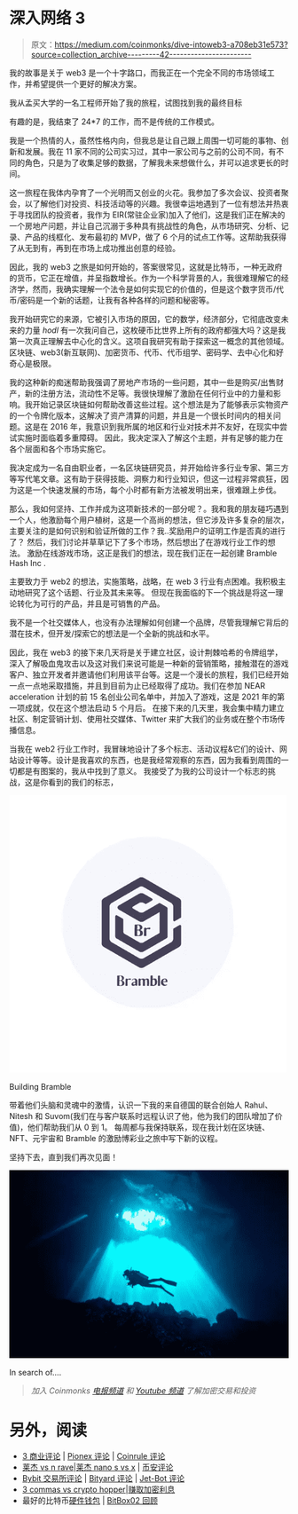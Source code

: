 # 深入网络 3

> 原文：<https://medium.com/coinmonks/dive-intoweb3-a708eb31e573?source=collection_archive---------42----------------------->

我的故事是关于 web3 是一个十字路口，而我正在一个完全不同的市场领域工作，并希望提供一个更好的解决方案。

我从孟买大学的一名工程师开始了我的旅程，试图找到我的最终目标

有趣的是，我结束了 24*7 的工作，而不是传统的工作模式。

我是一个热情的人，虽然性格内向，但我总是让自己跟上周围一切可能的事物、创新和发展。我在 11 家不同的公司实习过，其中一家公司与之前的公司不同，有不同的角色，只是为了收集足够的数据，了解我未来想做什么，并可以追求更长的时间。

这一旅程在我体内孕育了一个光明而又创业的火花。我参加了多次会议、投资者聚会，以了解他们对投资、科技活动等的兴趣。我很幸运地遇到了一位有想法并热衷于寻找团队的投资者，我作为 EIR(常驻企业家)加入了他们，这是我们正在解决的一个房地产问题，并让自己沉溺于多种具有挑战性的角色，从市场研究、分析、记录、产品的线框化、发布最初的 MVP，做了 6 个月的试点工作等。这帮助我获得了从无到有，再到在市场上成功推出创意的经验。

因此，我的 web3 之旅是如何开始的，答案很常见，这就是比特币，一种无政府的货币，它正在增值，并呈指数增长。作为一个科学背景的人，我很难理解它的经济学，然而，我确实理解一个法令是如何实现它的价值的，但是这个数字货币/代币/密码是一个新的话题，让我有各种各样的问题和秘密等。

我开始研究它的来源，它被引入市场的原因，它的数学，经济部分，它彻底改变未来的力量 *hodl* 有一次我问自己，这枚硬币比世界上所有的政府都强大吗？这是我第一次真正理解去中心化的含义。这项自我研究有助于探索这一概念的其他领域。区块链、web3(新互联网)、加密货币、代币、代币组学、密码学、去中心化和好奇心是极限。

我的这种新的痴迷帮助我强调了房地产市场的一些问题，其中一些是购买/出售财产，新的注册方法，流动性不足等。我很快理解了激励在任何行业中的力量和影响。我开始记录区块链如何帮助改善这些过程。这个想法是为了能够表示实物资产的一个令牌化版本，这解决了资产清算的问题，并且是一个很长时间内的相关问题。这是在 2016 年，我意识到我所属的地区和行业对技术并不友好，在现实中尝试实施时面临着多重障碍。
因此，我决定深入了解这个主题，并有足够的能力在各个层面和各个市场实施它。

我决定成为一名自由职业者，一名区块链研究员，并开始给许多行业专家、第三方等写代笔文章。这有助于获得技能、洞察力和行业知识，但这一过程非常疯狂，因为这是一个快速发展的市场，每个小时都有新方法被发明出来，很难跟上步伐。

那么，我如何坚持、工作并成为这项新技术的一部分呢？。我和我的朋友碰巧遇到一个人，他激励每个用户植树，这是一个高尚的想法，但它涉及许多复杂的层次，主要关注的是如何识别和验证所做的工作？我..奖励用户的证明工作是否真的进行了？
然后，我们讨论并草草记下了多个市场，然后想出了在游戏行业工作的想法。
激励在线游戏市场，这正是我们的想法，现在我们正在一起创建 Bramble Hash Inc .

主要致力于 web2 的想法，实施策略，战略，在 web 3 行业有点困难。我积极主动地研究了这个话题、行业及其未来等。
但现在我面临的下一个挑战是将这一理论转化为可行的产品，并且是可销售的产品。

我不是一个社交媒体人，也没有办法理解如何创建一个品牌，尽管我理解它背后的潜在技术，但开发/探索它的想法是一个全新的挑战和水平。

因此，我在 web3 的接下来几天将是关于建立社区，设计荆棘哈希的令牌组学，深入了解吸血鬼攻击以及这对我们来说可能是一种新的营销策略，接触潜在的游戏客户、独立开发者并邀请他们利用该平台等。这是一个漫长的旅程，我们已经开始一点一点地采取措施，并且到目前为止已经取得了成功。我们在参加 NEAR acceleration 计划的前 15 名创业公司名单中，并加入了游戏，这是 2021 年的第一项成就，仅在这个想法启动 5 个月后。
在接下来的几天里，我会集中精力建立社区、制定营销计划、使用社交媒体、Twitter 来扩大我们的业务或在整个市场传播信息。

当我在 web2 行业工作时，我冒昧地设计了多个标志、活动议程&它们的设计、网站设计等等。设计是我喜欢的东西，也是我经常观察的东西，因为我看到周围的一切都是有图案的，我从中找到了意义。
我接受了为我的公司设计一个标志的挑战，这是你看到的我们的标志，

![](img/0e707ced778cd2e648130177b4ca4cc4.png)

Building Bramble

带着他们头脑和灵魂中的激情，认识一下我的来自德国的联合创始人 Rahul、Nitesh 和 Suvom(我们在与客户联系时远程认识了他，他为我们的团队增加了价值)，他们帮助我们从 0 到 1。
每周都与我保持联系，现在我计划在区块链、NFT、元宇宙和 Bramble 的激励博彩业之旅中写下新的议程。

坚持下去，直到我们再次见面！

![](img/094ce8a41abb02d77ad4c5642fbdfeca.png)

In search of….

> *加入 Coinmonks* [*电报频道*](https://t.me/coincodecap) *和* [*Youtube 频道*](https://www.youtube.com/c/coinmonks/videos) *了解加密交易和投资*

# 另外，阅读

*   [3 商业评论](/coinmonks/3commas-review-an-excellent-crypto-trading-bot-2020-1313a58bec92) | [Pionex 评论](https://coincodecap.com/pionex-review-exchange-with-crypto-trading-bot) | [Coinrule 评论](/coinmonks/coinrule-review-2021-a-beginner-friendly-crypto-trading-bot-daf0504848ba)
*   [莱杰 vs n rave](/coinmonks/ledger-vs-ngrave-zero-7e40f0c1d694)|[莱杰 nano s vs x](/coinmonks/ledger-nano-s-vs-x-battery-hardware-price-storage-59a6663fe3b0) | [币安评论](/coinmonks/binance-review-ee10d3bf3b6e)
*   [Bybit 交易所评论](/coinmonks/bybit-exchange-review-dbd570019b71) | [Bityard 评论](https://coincodecap.com/bityard-reivew) | [Jet-Bot 评论](https://coincodecap.com/jet-bot-review)
*   [3 commas vs crypto hopper](/coinmonks/3commas-vs-pionex-vs-cryptohopper-best-crypto-bot-6a98d2baa203)|[赚取加密利息](/coinmonks/earn-crypto-interest-b10b810fdda3)
*   最好的比特币[硬件钱包](/coinmonks/hardware-wallets-dfa1211730c6) | [BitBox02 回顾](/coinmonks/bitbox02-review-your-swiss-bitcoin-hardware-wallet-c36c88fff29)